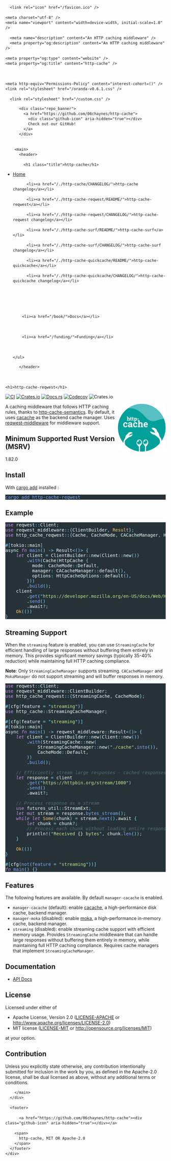 <!DOCTYPE html>
<html lang="en" id="oranda" class="dark axo">
  <head>
    <title>http-cache</title>
    
    
      <link rel="icon" href="/favicon.ico" />
    
    <meta charset="utf-8" />
    <meta name="viewport" content="width=device-width, initial-scale=1.0" />
    
      <meta name="description" content="An HTTP caching middleware" />
      <meta property="og:description" content="An HTTP caching middleware" />
    
    <meta property="og:type" content="website" />
    <meta property="og:title" content="http-cache" />
    
    
    
    <meta http-equiv="Permissions-Policy" content="interest-cohort=()" />
    <link rel="stylesheet" href="/oranda-v0.6.1.css" />
    
      <link rel="stylesheet" href="/custom.css" />
    
    
  </head>
  <body>
    <div class="container">
      <div class="page-body">
        
          <div class="repo_banner">
            <a href="https://github.com/06chaynes/http-cache">
              <div class="github-icon" aria-hidden="true"></div>
              Check out our GitHub!
            </a>
          </div>
        

        <main>
          <header>
            
            <h1 class="title">http-cache</h1>
            
  <nav class="nav">
    <ul>
      <li><a href="/">Home</a></li>

      
        
          <li><a href="/./http-cache/CHANGELOG/">http-cache changelog</a></li>
        
          <li><a href="/./http-cache-reqwest/README/">http-cache-reqwest</a></li>
        
          <li><a href="/./http-cache-reqwest/CHANGELOG/">http-cache-reqwest changelog</a></li>
        
          <li><a href="/./http-cache-surf/README/">http-cache-surf</a></li>
        
          <li><a href="/./http-cache-surf/CHANGELOG/">http-cache-surf changelog</a></li>
        
          <li><a href="/./http-cache-quickcache/README/">http-cache-quickcache</a></li>
        
          <li><a href="/./http-cache-quickcache/CHANGELOG/">http-cache-quickcache changelog</a></li>
        
      

      

      
        <li><a href="/book/">Docs</a></li>
      

      
        <li><a href="/funding/">Funding</a></li>
      

      
    </ul>
  </nav>

          </header>

          
  
    <h1>http-cache-reqwest</h1>
<p><a href="https://github.com/06chaynes/http-cache/actions/workflows/http-cache-reqwest.yml" rel="noopener noreferrer"><img src="https://img.shields.io/github/actions/workflow/status/06chaynes/http-cache/http-cache-reqwest.yml?label=CI&amp;style=for-the-badge" alt="CI"></a>
<a href="https://crates.io/crates/http-cache-reqwest" rel="noopener noreferrer"><img src="https://img.shields.io/crates/v/http-cache-reqwest?style=for-the-badge" alt="Crates.io"></a>
<a href="https://docs.rs/http-cache-reqwest" rel="noopener noreferrer"><img src="https://img.shields.io/docsrs/http-cache-reqwest?style=for-the-badge" alt="Docs.rs"></a>
<a href="https://app.codecov.io/gh/06chaynes/http-cache" rel="noopener noreferrer"><img src="https://img.shields.io/codecov/c/github/06chaynes/http-cache?style=for-the-badge" alt="Codecov"></a>
<img src="https://img.shields.io/crates/l/http-cache-reqwest?style=for-the-badge" alt="Crates.io"></p>
<img class="logo" align="right" src="https://raw.githubusercontent.com/06chaynes/http-cache/main/.assets/images/http-cache_logo_bluegreen.svg" height="150px" alt="the http-cache logo">
<p>A caching middleware that follows HTTP caching rules,
thanks to <a href="https://github.com/kornelski/rusty-http-cache-semantics" rel="noopener noreferrer">http-cache-semantics</a>.
By default, it uses <a href="https://github.com/zkat/cacache-rs" rel="noopener noreferrer">cacache</a> as the backend cache manager.
Uses <a href="https://github.com/TrueLayer/reqwest-middleware" rel="noopener noreferrer">reqwest-middleware</a> for middleware support.</p>
<h2>Minimum Supported Rust Version (MSRV)</h2>
<p>1.82.0</p>
<h2>Install</h2>
<p>With <a href="https://github.com/killercup/cargo-edit#Installation" rel="noopener noreferrer">cargo add</a> installed :</p>
<pre style="background-color:#263238;"><span style="color:#82aaff;">cargo add http-cache-reqwest
</span></pre>

<h2>Example</h2>
<pre style="background-color:#263238;"><span style="color:#c792ea;">use </span><span style="color:#eeffff;">reqwest</span><span style="color:#89ddff;">::</span><span style="color:#eeffff;">Client</span><span style="color:#89ddff;">;
</span><span style="color:#c792ea;">use </span><span style="color:#eeffff;">reqwest_middleware</span><span style="color:#89ddff;">::{</span><span style="color:#eeffff;">ClientBuilder</span><span style="color:#89ddff;">, </span><span style="color:#ffcb6b;">Result</span><span style="color:#89ddff;">};
</span><span style="color:#c792ea;">use </span><span style="color:#eeffff;">http_cache_reqwest</span><span style="color:#89ddff;">::{</span><span style="color:#eeffff;">Cache</span><span style="color:#89ddff;">,</span><span style="color:#eeffff;"> CacheMode</span><span style="color:#89ddff;">,</span><span style="color:#eeffff;"> CACacheManager</span><span style="color:#89ddff;">,</span><span style="color:#eeffff;"> HttpCache</span><span style="color:#89ddff;">,</span><span style="color:#eeffff;"> HttpCacheOptions</span><span style="color:#89ddff;">};
</span><span style="color:#eeffff;">
</span><span style="color:#89ddff;">#[</span><span style="color:#eeffff;">tokio::main</span><span style="color:#89ddff;">]
</span><span style="color:#eeffff;">async </span><span style="font-style:italic;color:#c792ea;">fn </span><span style="color:#82aaff;">main</span><span style="color:#89ddff;">() -&gt; </span><span style="color:#eeffff;">Result</span><span style="color:#89ddff;">&lt;()&gt; {
</span><span style="color:#eeffff;">    </span><span style="font-style:italic;color:#c792ea;">let</span><span style="color:#eeffff;"> client </span><span style="color:#89ddff;">= </span><span style="color:#eeffff;">ClientBuilder</span><span style="color:#89ddff;">::</span><span style="color:#eeffff;">new</span><span style="color:#89ddff;">(</span><span style="color:#eeffff;">Client</span><span style="color:#89ddff;">::</span><span style="color:#eeffff;">new</span><span style="color:#89ddff;">())
</span><span style="color:#eeffff;">        .</span><span style="color:#82aaff;">with</span><span style="color:#89ddff;">(</span><span style="color:#eeffff;">Cache</span><span style="color:#89ddff;">(</span><span style="color:#eeffff;">HttpCache </span><span style="color:#89ddff;">{
</span><span style="color:#eeffff;">          mode</span><span style="color:#89ddff;">: </span><span style="color:#eeffff;">CacheMode</span><span style="color:#89ddff;">::</span><span style="color:#eeffff;">Default</span><span style="color:#89ddff;">,
</span><span style="color:#eeffff;">          manager</span><span style="color:#89ddff;">: </span><span style="color:#eeffff;">CACacheManager</span><span style="color:#89ddff;">::</span><span style="color:#eeffff;">default</span><span style="color:#89ddff;">(),
</span><span style="color:#eeffff;">          options</span><span style="color:#89ddff;">: </span><span style="color:#eeffff;">HttpCacheOptions</span><span style="color:#89ddff;">::</span><span style="color:#eeffff;">default</span><span style="color:#89ddff;">(),
</span><span style="color:#eeffff;">        </span><span style="color:#89ddff;">}))
</span><span style="color:#eeffff;">        .</span><span style="color:#82aaff;">build</span><span style="color:#89ddff;">();
</span><span style="color:#eeffff;">    client
</span><span style="color:#eeffff;">        .</span><span style="color:#82aaff;">get</span><span style="color:#89ddff;">("</span><span style="color:#c3e88d;">https://developer.mozilla.org/en-US/docs/Web/HTTP/Caching</span><span style="color:#89ddff;">")
</span><span style="color:#eeffff;">        .</span><span style="color:#82aaff;">send</span><span style="color:#89ddff;">()
</span><span style="color:#eeffff;">        .await</span><span style="color:#89ddff;">?;
</span><span style="color:#eeffff;">    </span><span style="color:#ffcb6b;">Ok</span><span style="color:#89ddff;">(())
</span><span style="color:#89ddff;">}
</span></pre>

<h2>Streaming Support</h2>
<p>When the <code>streaming</code> feature is enabled, you can use <code>StreamingCache</code> for efficient handling of large responses without buffering them entirely in memory. This provides significant memory savings (typically 35-40% reduction) while maintaining full HTTP caching compliance.</p>
<p><strong>Note</strong>: Only <code>StreamingCacheManager</code> supports streaming. <code>CACacheManager</code> and <code>MokaManager</code> do not support streaming and will buffer responses in memory.</p>
<pre style="background-color:#263238;"><span style="color:#c792ea;">use </span><span style="color:#eeffff;">reqwest</span><span style="color:#89ddff;">::</span><span style="color:#eeffff;">Client</span><span style="color:#89ddff;">;
</span><span style="color:#c792ea;">use </span><span style="color:#eeffff;">reqwest_middleware</span><span style="color:#89ddff;">::</span><span style="color:#eeffff;">ClientBuilder</span><span style="color:#89ddff;">;
</span><span style="color:#c792ea;">use </span><span style="color:#eeffff;">http_cache_reqwest</span><span style="color:#89ddff;">::{</span><span style="color:#eeffff;">StreamingCache</span><span style="color:#89ddff;">,</span><span style="color:#eeffff;"> CacheMode</span><span style="color:#89ddff;">};
</span><span style="color:#eeffff;">
</span><span style="color:#89ddff;">#[</span><span style="color:#eeffff;">cfg</span><span style="color:#89ddff;">(</span><span style="color:#eeffff;">feature </span><span style="color:#89ddff;">= "</span><span style="color:#c3e88d;">streaming</span><span style="color:#89ddff;">")]
</span><span style="color:#c792ea;">use </span><span style="color:#eeffff;">http_cache</span><span style="color:#89ddff;">::</span><span style="color:#eeffff;">StreamingCacheManager</span><span style="color:#89ddff;">;
</span><span style="color:#eeffff;">
</span><span style="color:#89ddff;">#[</span><span style="color:#eeffff;">cfg</span><span style="color:#89ddff;">(</span><span style="color:#eeffff;">feature </span><span style="color:#89ddff;">= "</span><span style="color:#c3e88d;">streaming</span><span style="color:#89ddff;">")]
</span><span style="color:#89ddff;">#[</span><span style="color:#eeffff;">tokio::main</span><span style="color:#89ddff;">]
</span><span style="color:#eeffff;">async </span><span style="font-style:italic;color:#c792ea;">fn </span><span style="color:#82aaff;">main</span><span style="color:#89ddff;">() -&gt; </span><span style="color:#eeffff;">reqwest_middleware</span><span style="color:#89ddff;">::</span><span style="color:#eeffff;">Result</span><span style="color:#89ddff;">&lt;()&gt; {
</span><span style="color:#eeffff;">    </span><span style="font-style:italic;color:#c792ea;">let</span><span style="color:#eeffff;"> client </span><span style="color:#89ddff;">= </span><span style="color:#eeffff;">ClientBuilder</span><span style="color:#89ddff;">::</span><span style="color:#eeffff;">new</span><span style="color:#89ddff;">(</span><span style="color:#eeffff;">Client</span><span style="color:#89ddff;">::</span><span style="color:#eeffff;">new</span><span style="color:#89ddff;">())
</span><span style="color:#eeffff;">        .</span><span style="color:#82aaff;">with</span><span style="color:#89ddff;">(</span><span style="color:#eeffff;">StreamingCache</span><span style="color:#89ddff;">::</span><span style="color:#eeffff;">new</span><span style="color:#89ddff;">(
</span><span style="color:#eeffff;">            StreamingCacheManager</span><span style="color:#89ddff;">::</span><span style="color:#eeffff;">new</span><span style="color:#89ddff;">("</span><span style="color:#c3e88d;">./cache</span><span style="color:#89ddff;">"</span><span style="color:#eeffff;">.</span><span style="color:#82aaff;">into</span><span style="color:#89ddff;">()),
</span><span style="color:#eeffff;">            CacheMode</span><span style="color:#89ddff;">::</span><span style="color:#eeffff;">Default</span><span style="color:#89ddff;">,
</span><span style="color:#eeffff;">        </span><span style="color:#89ddff;">))
</span><span style="color:#eeffff;">        .</span><span style="color:#82aaff;">build</span><span style="color:#89ddff;">();
</span><span style="color:#eeffff;">        
</span><span style="color:#eeffff;">    </span><span style="font-style:italic;color:#546e7a;">// Efficiently stream large responses - cached responses are also streamed
</span><span style="color:#eeffff;">    </span><span style="font-style:italic;color:#c792ea;">let</span><span style="color:#eeffff;"> response </span><span style="color:#89ddff;">=</span><span style="color:#eeffff;"> client
</span><span style="color:#eeffff;">        .</span><span style="color:#82aaff;">get</span><span style="color:#89ddff;">("</span><span style="color:#c3e88d;">https://httpbin.org/stream/1000</span><span style="color:#89ddff;">")
</span><span style="color:#eeffff;">        .</span><span style="color:#82aaff;">send</span><span style="color:#89ddff;">()
</span><span style="color:#eeffff;">        .await</span><span style="color:#89ddff;">?;
</span><span style="color:#eeffff;">        
</span><span style="color:#eeffff;">    </span><span style="font-style:italic;color:#546e7a;">// Process response as a stream
</span><span style="color:#eeffff;">    </span><span style="color:#c792ea;">use </span><span style="color:#eeffff;">futures_util</span><span style="color:#89ddff;">::</span><span style="color:#eeffff;">StreamExt</span><span style="color:#89ddff;">;
</span><span style="color:#eeffff;">    </span><span style="font-style:italic;color:#c792ea;">let </span><span style="color:#c792ea;">mut</span><span style="color:#eeffff;"> stream </span><span style="color:#89ddff;">=</span><span style="color:#eeffff;"> response.</span><span style="color:#82aaff;">bytes_stream</span><span style="color:#89ddff;">();
</span><span style="color:#eeffff;">    </span><span style="font-style:italic;color:#c792ea;">while let </span><span style="color:#ffcb6b;">Some</span><span style="color:#89ddff;">(</span><span style="color:#eeffff;">chunk</span><span style="color:#89ddff;">) =</span><span style="color:#eeffff;"> stream.</span><span style="color:#82aaff;">next</span><span style="color:#89ddff;">()</span><span style="color:#eeffff;">.await </span><span style="color:#89ddff;">{
</span><span style="color:#eeffff;">        </span><span style="font-style:italic;color:#c792ea;">let</span><span style="color:#eeffff;"> chunk </span><span style="color:#89ddff;">=</span><span style="color:#eeffff;"> chunk</span><span style="color:#89ddff;">?;
</span><span style="color:#eeffff;">        </span><span style="font-style:italic;color:#546e7a;">// Process each chunk without loading entire response into memory
</span><span style="color:#eeffff;">        println!</span><span style="color:#89ddff;">("</span><span style="color:#c3e88d;">Received </span><span style="color:#eeffff;">{}</span><span style="color:#c3e88d;"> bytes</span><span style="color:#89ddff;">",</span><span style="color:#eeffff;"> chunk.</span><span style="color:#82aaff;">len</span><span style="color:#89ddff;">());
</span><span style="color:#eeffff;">    </span><span style="color:#89ddff;">}
</span><span style="color:#eeffff;">    
</span><span style="color:#eeffff;">    </span><span style="color:#ffcb6b;">Ok</span><span style="color:#89ddff;">(())
</span><span style="color:#89ddff;">}
</span><span style="color:#eeffff;">
</span><span style="color:#89ddff;">#[</span><span style="color:#eeffff;">cfg</span><span style="color:#89ddff;">(</span><span style="color:#82aaff;">not</span><span style="color:#89ddff;">(</span><span style="color:#82aaff;">feature </span><span style="color:#89ddff;">= "</span><span style="color:#c3e88d;">streaming</span><span style="color:#89ddff;">"))]
</span><span style="font-style:italic;color:#c792ea;">fn </span><span style="color:#82aaff;">main</span><span style="color:#89ddff;">() {}
</span></pre>

<h2>Features</h2>
<p>The following features are available. By default <code>manager-cacache</code> is enabled.</p>
<ul>
<li><code>manager-cacache</code> (default): enable <a href="https://github.com/zkat/cacache-rs" rel="noopener noreferrer">cacache</a>, a high-performance disk cache, backend manager.</li>
<li><code>manager-moka</code> (disabled): enable <a href="https://github.com/moka-rs/moka" rel="noopener noreferrer">moka</a>, a high-performance in-memory cache, backend manager.</li>
<li><code>streaming</code> (disabled): enable streaming cache support with efficient memory usage. Provides <code>StreamingCache</code> middleware that can handle large responses without buffering them entirely in memory, while maintaining full HTTP caching compliance. Requires cache managers that implement <code>StreamingCacheManager</code>.</li>
</ul>
<h2>Documentation</h2>
<ul>
<li><a href="https://docs.rs/http-cache-reqwest" rel="noopener noreferrer">API Docs</a></li>
</ul>
<h2>License</h2>
<p>Licensed under either of</p>
<ul>
<li>Apache License, Version 2.0
(<a href="https://github.com/06chaynes/http-cache/blob/main/LICENSE-APACHE" rel="noopener noreferrer">LICENSE-APACHE</a> or <a href="http://www.apache.org/licenses/LICENSE-2.0" rel="noopener noreferrer">http://www.apache.org/licenses/LICENSE-2.0</a>)</li>
<li>MIT license
(<a href="https://github.com/06chaynes/http-cache/blob/main/LICENSE-MIT" rel="noopener noreferrer">LICENSE-MIT</a> or <a href="http://opensource.org/licenses/MIT" rel="noopener noreferrer">http://opensource.org/licenses/MIT</a>)</li>
</ul>
<p>at your option.</p>
<h2>Contribution</h2>
<p>Unless you explicitly state otherwise, any contribution intentionally submitted
for inclusion in the work by you, as defined in the Apache-2.0 license, shall be
dual licensed as above, without any additional terms or conditions.</p>

  

        </main>
      </div>

      <footer>
        
          <a href="https://github.com/06chaynes/http-cache"><div class="github-icon" aria-hidden="true"></div></a>
        
        <span>
          http-cache, MIT OR Apache-2.0
        </span>
      </footer>
    </div>

    
    

    
  </body>
</html>